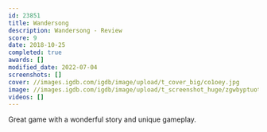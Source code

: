 ```yaml
---
id: 23851
title: Wandersong
description: Wandersong - Review
score: 9
date: 2018-10-25
completed: true
awards: []
modified_date: 2022-07-04
screenshots: []
cover: //images.igdb.com/igdb/image/upload/t_cover_big/co1oey.jpg
image: //images.igdb.com/igdb/image/upload/t_screenshot_huge/zgwbyptuotd8emfirtq5.jpg
videos: []
---
```

Great game with a wonderful story and unique gameplay.